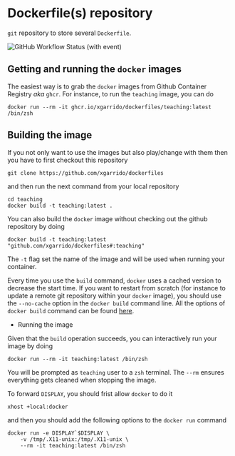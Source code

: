 # Dockerfile(s) repository

`git` repository to store several `Dockerfile`.

![GitHub Workflow Status (with event)](https://img.shields.io/github/actions/workflow/status/xgarrido/dockerfiles/docker.yml)

## Getting and running the `docker` images

The easiest way is to grab the `docker` images from Github Container Registry *aka* `ghcr`. For instance,
to run the `teaching` image, you can do

```
docker run --rm -it ghcr.io/xgarrido/dockerfiles/teaching:latest /bin/zsh
```

## Building the image

If you not only want to use the images but also play/change with them then you have to first
checkout this repository
```
git clone https://github.com/xgarrido/dockerfiles
```
and then run the next command from your local repository
```
cd teaching
docker build -t teaching:latest .
```

You can also build the `docker` image without checking out the github repository by doing
```
docker build -t teaching:latest "github.com/xgarrido/dockerfiles#:teaching"
```

The `-t` flag set the name of the image and will be used when running your container.

Every time you use the `build` command, `docker` uses a cached version to decrease the start
time. If you want to restart from scratch (for instance to update a remote git repository within
your `docker` image), you should use the `--no-cache` option in the `docker build` command line. All
the options of `docker build` command can be found
[here](https://docs.docker.com/engine/reference/commandline/build).

* Running the image

Given that the `build` operation succeeds, you can interactively run your image by doing
```
docker run --rm -it teaching:latest /bin/zsh
```
You will be prompted as `teaching` user to a `zsh` terminal. The `--rm` ensures everything gets cleaned
when stopping the image.

To forward `DISPLAY`, you should frist allow `docker` to do it
```
xhost +local:docker
```
and then you should add the following options to the `docker run` command
```
docker run -e DISPLAY`$DISPLAY \
    -v /tmp/.X11-unix:/tmp/.X11-unix \
    --rm -it teaching:latest /bin/zsh
```
